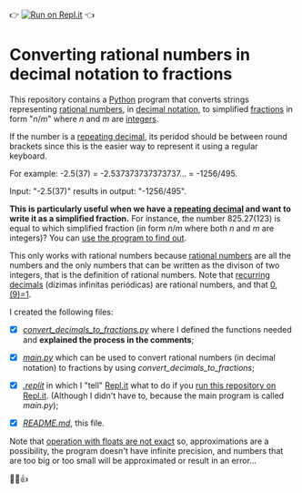 :point_right: [![Run on Repl.it](https://repl.it/badge/github/t3m2/Converting-rational-numbers-in-decimal-notation-to-fractions)](https://repl.it/github/t3m2/Converting-rational-numbers-in-decimal-notation-to-fractions) :point_left:
# Converting rational numbers in decimal notation to fractions
This repository contains a [Python](https://www.python.org/) program that converts strings representing [rational numbers](https://en.wikipedia.org/wiki/Rational_number), in [decimal notation](https://en.wikipedia.org/wiki/Decimal), to simplified [fractions](https://en.wikipedia.org/wiki/Fraction_(mathematics)) in form "_n_/_m_" where _n_ and _m_ are [integers](https://en.wikipedia.org/wiki/Integer).

If the number is a [repeating decimal](https://en.wikipedia.org/wiki/Repeating_decimal#Notation), its peridod should be between round brackets since this is the easier way to represent it using a regular keyboard.

For example: -2.5(37) = -2.537373737373737... = -1256/495.

Input: "-2.5(37)" results in output: "-1256/495".

**This is particularly useful when we have a [repeating decimal](https://en.wikipedia.org/wiki/Repeating_decimal) and want to write it as a 
simplified fraction.** For instance, the number 825.27(123) is equal to which 
simplified fraction (in form _n_/_m_ where both _n_ and _m_ are integers)? You can [use the program to find out](https://github.com/t3m2/Converting-rational-numbers-in-decimal-notation-to-fractions/blob/master/main.py). 

This only works with rational numbers because [rational numbers](https://en.wikipedia.org/wiki/Rational_number) are all the numbers and the only numbers that can be written as the divison of two integers, that is the definition of rational numbers. Note that [recurring decimals](https://en.wikipedia.org/wiki/Repeating_decimal) (dízimas infinitas periódicas) are rational numbers, and that [0,(9)=1](https://en.wikipedia.org/wiki/0.999...).

I created the following files:
- [x] [*convert_decimals_to_fractions.py*](https://github.com/t3m2/Converting-rational-numbers-in-decimal-notation-to-fractions/blob/master/convert_decimals_to_fractions.py) where I defined the functions needed and **explained the process in the comments**;

- [x] [*main.py*](https://github.com/t3m2/Converting-rational-numbers-in-decimal-notation-to-fractions/blob/master/main.py)  which can be used to convert rational numbers (in decimal notation) to fractions by using *convert_decimals_to_fractions*;

- [x] [*.replit*](https://github.com/t3m2/Converting-rational-numbers-in-decimal-notation-to-fractions/blob/master/.replit) in which I "tell" [Repl.it](https://repl.it/) what to do if you [run this repository on Repl.it](https://repl.it/github/t3m2/Converting-rational-numbers-in-decimal-notation-to-fractions). (Although I didn't have to, because the main program is called *main.py*);

- [x] [*README.md*](https://github.com/t3m2/Converting-rational-numbers-in-decimal-notation-to-fractions/blob/master/README.md), this file.

Note that [operation with floats are not exact](https://docs.python.org/2/tutorial/floatingpoint.html) so, approximations are a possibility, the program doesn't have infinite precision, and numbers that are too big or too small will be approximated or result in an error...

:wave::smiley::+1:
